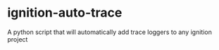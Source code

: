 # ignition-auto-trace
A python script that will automatically add trace loggers to any ignition project
